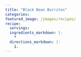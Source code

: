```yaml
---
title: "Black Bean Burritos"
categories:
featured_image: /images/recipes/
recipe:
  servings: 
  ingredients_markdown: |-
    *
  directions_markdown: |-
    1.
---
```



